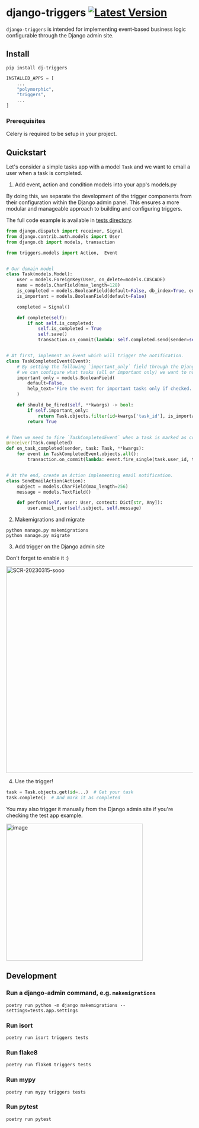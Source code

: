 # django-triggers [![Latest Version][latest-version-image]][latest-version-link]

`django-triggers` is intended for implementing event-based business logic configurable through the Django admin site.

## Install

```shell
pip install dj-triggers
```

```python
INSTALLED_APPS = [
    ...
    "polymorphic",
    "triggers",
    ...
]
```


### Prerequisites 

Celery is required to be setup in your project.

## Quickstart

Let's consider a simple tasks app with a model `Task` and we want to email a user when a task is completed.

1. Add event, action and condition models into your app's models.py

By doing this, we separate the development of the trigger components from their configuration within the Django admin panel. This ensures a more modular and manageable approach to building and configuring triggers.

The full code example is available in [tests directory](https://github.com/cockpithq/django-triggers/tree/main/tests/app).
```python
from django.dispatch import receiver, Signal
from django.contrib.auth.models import User
from django.db import models, transaction

from triggers.models import Action,  Event


# Our domain model
class Task(models.Model):
    user = models.ForeignKey(User, on_delete=models.CASCADE)
    name = models.CharField(max_length=128)
    is_completed = models.BooleanField(default=False, db_index=True, editable=False)
    is_important = models.BooleanField(default=False)

    completed = Signal()

    def complete(self):
        if not self.is_completed:
            self.is_completed = True
            self.save()
            transaction.on_commit(lambda: self.completed.send(sender=self.__class__, task=self))


# At first, implement an Event which will trigger the notification.
class TaskCompletedEvent(Event):
    # By setting the following `important_only` field through the Django admin site 
    # we can configure what tasks (all or important only) we want to notify the users about.
    important_only = models.BooleanField(
        default=False, 
        help_text='Fire the event for important tasks only if checked.',
    ) 

    def should_be_fired(self, **kwargs) -> bool:
        if self.important_only:
            return Task.objects.filter(id=kwargs['task_id'], is_important=True).exists()
        return True


# Then we need to fire `TaskCompletedEvent` when a task is marked as completed.
@receiver(Task.completed)
def on_task_completed(sender, task: Task, **kwargs):
    for event in TaskCompletedEvent.objects.all():
        transaction.on_commit(lambda: event.fire_single(task.user_id, task_id=task.id))


# At the end, create an Action implementing email notification.
class SendEmailAction(Action):
    subject = models.CharField(max_length=256)
    message = models.TextField()

    def perform(self, user: User, context: Dict[str, Any]):
        user.email_user(self.subject, self.message)
```

2. Makemigrations and migrate
```shell
python manage.py makemigrations
python manage.py migrate
```

3. Add trigger on the Django admin site

Don't forget to enable it :)

<img width="557" alt="SCR-20230315-sooo" src="https://user-images.githubusercontent.com/101798/225434592-db566401-873a-4698-9292-79e51ddec5ee.png">

4. Use the trigger!

```python
task = Task.objects.get(id=...)  # Get your task
task.complete()  # And mark it as completed
```

You may also trigger it manually from the Django admin site if you're checking the test app example.

<img width="369" alt="image" src="https://user-images.githubusercontent.com/101798/225565474-8d594a19-03b7-4501-b995-d66f45acdf64.png">

## Development

### Run a django-admin command, e.g. `makemigrations`
```shell
poetry run python -m django makemigrations --settings=tests.app.settings
```

### Run isort
```shell
poetry run isort triggers tests
```
### Run flake8
```shell
poetry run flake8 triggers tests
```
### Run mypy
```shell
poetry run mypy triggers tests
```
### Run pytest
```shell
poetry run pytest
```

[latest-version-image]: https://img.shields.io/pypi/v/dj-triggers.svg
[latest-version-link]: https://pypi.org/project/dj-triggers/
